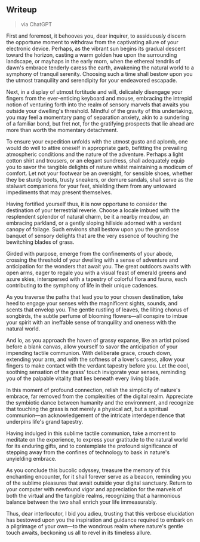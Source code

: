 ## Writeup
> via ChatGPT

First and foremost, it behooves you, dear inquirer, to assiduously discern the opportune moment to withdraw from the captivating allure of your electronic device. Perhaps, as the vibrant sun begins its gradual descent toward the horizon, casting a warm golden hue upon the surrounding landscape, or mayhaps in the early morn, when the ethereal tendrils of dawn's embrace tenderly caress the earth, awakening the natural world to a symphony of tranquil serenity. Choosing such a time shall bestow upon you the utmost tranquility and serendipity for your endeavored escapade.

Next, in a display of utmost fortitude and will, delicately disengage your fingers from the ever-enticing keyboard and mouse, embracing the intrepid notion of venturing forth into the realm of sensory marvels that awaits you outside your dwelling's threshold. Mindful of the gravity of this undertaking, you may feel a momentary pang of separation anxiety, akin to a sundering of a familiar bond, but fret not, for the gratifying prospects that lie ahead are more than worth the momentary detachment.

To ensure your expedition unfolds with the utmost gusto and aplomb, one would do well to attire oneself in appropriate garb, befitting the prevailing atmospheric conditions and the nature of the adventure. Perhaps a light cotton shirt and trousers, or an elegant sundress, shall adequately equip you to savor the tangible delights of nature whilst maintaining a modicum of comfort. Let not your footwear be an oversight, for sensible shoes, whether they be sturdy boots, trusty sneakers, or demure sandals, shall serve as the stalwart companions for your feet, shielding them from any untoward impediments that may present themselves.

Having fortified yourself thus, it is now opportune to consider the destination of your terrestrial reverie. Choose a locale imbued with the resplendent splendor of natural charm, be it a nearby meadow, an embracing parkland, or a gently sloping hillside adorned with a verdant canopy of foliage. Such environs shall bestow upon you the grandiose banquet of sensory delights that are the very essence of touching the bewitching blades of grass.

Girded with purpose, emerge from the confinements of your abode, crossing the threshold of your dwelling with a sense of adventure and anticipation for the wonders that await you. The great outdoors awaits with open arms, eager to regale you with a visual feast of emerald greens and azure skies, interspersed with a tapestry of colorful flora and fauna, each contributing to the symphony of life in their unique cadences.

As you traverse the paths that lead you to your chosen destination, take heed to engage your senses with the magnificent sights, sounds, and scents that envelop you. The gentle rustling of leaves, the lilting chorus of songbirds, the subtle perfume of blooming flowers—all conspire to imbue your spirit with an ineffable sense of tranquility and oneness with the natural world.

And lo, as you approach the haven of grassy expanse, like an artist poised before a blank canvas, allow yourself to savor the anticipation of your impending tactile communion. With deliberate grace, crouch down, extending your arm, and with the softness of a lover's caress, allow your fingers to make contact with the verdant tapestry before you. Let the cool, soothing sensation of the grass' touch invigorate your senses, reminding you of the palpable vitality that lies beneath every living blade.

In this moment of profound connection, relish the simplicity of nature's embrace, far removed from the complexities of the digital realm. Appreciate the symbiotic dance between humanity and the environment, and recognize that touching the grass is not merely a physical act, but a spiritual communion—an acknowledgement of the intricate interdependence that underpins life's grand tapestry.

Having indulged in this sublime tactile communion, take a moment to meditate on the experience, to express your gratitude to the natural world for its enduring gifts, and to contemplate the profound significance of stepping away from the confines of technology to bask in nature's unyielding embrace.

As you conclude this bucolic odyssey, treasure the memory of this enchanting encounter, for it shall forever serve as a beacon, reminding you of the sublime pleasures that await outside your digital sanctuary. Return to your computer with newfound vigor and appreciation for the marvels of both the virtual and the tangible realms, recognizing that a harmonious balance between the two shall enrich your life immeasurably.

Thus, dear interlocutor, I bid you adieu, trusting that this verbose elucidation has bestowed upon you the inspiration and guidance required to embark on a pilgrimage of your own—to the wondrous realm where nature's gentle touch awaits, beckoning us all to revel in its timeless allure.